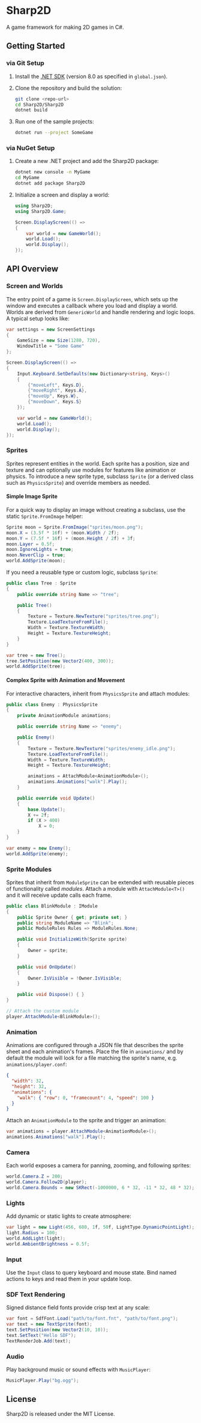 Sharp2D
=======

A game framework for making 2D games in C#.

## Getting Started

### via Git Setup

1. Install the [.NET SDK](https://dotnet.microsoft.com/) (version 8.0 as specified in `global.json`).
2. Clone the repository and build the solution:

   ```bash
   git clone <repo-url>
   cd Sharp2D/Sharp2D
   dotnet build
   ```

3. Run one of the sample projects:

   ```bash
   dotnet run --project SomeGame
   ```

### via NuGet Setup

1. Create a new .NET project and add the Sharp2D package:

   ```bash
   dotnet new console -n MyGame
   cd MyGame
   dotnet add package Sharp2D
   ```

2. Initialize a screen and display a world:

   ```csharp
   using Sharp2D;
   using Sharp2D.Game;

   Screen.DisplayScreen(() =>
   {
       var world = new GameWorld();
       world.Load();
       world.Display();
   });
   ```

## API Overview

### Screen and Worlds

The entry point of a game is `Screen.DisplayScreen`, which sets up the window and executes a callback where you load and display a world. Worlds are derived from `GenericWorld` and handle rendering and logic loops. A typical setup looks like:

```csharp
var settings = new ScreenSettings
{
    GameSize = new Size(1280, 720),
    WindowTitle = "Some Game"
};

Screen.DisplayScreen(() =>
{
    Input.Keyboard.SetDefaults(new Dictionary<string, Keys>()
    {
        {"moveLeft", Keys.D},
        {"moveRight", Keys.A},
        {"moveUp", Keys.W},
        {"moveDown", Keys.S}
    });

    var world = new GameWorld();
    world.Load();
    world.Display();
});
```

### Sprites

Sprites represent entities in the world. Each sprite has a position, size and
texture and can optionally use modules for features like animation or physics.
To introduce a new sprite type, subclass `Sprite` (or a derived class such as
`PhysicsSprite`) and override members as needed.

#### Simple Image Sprite

For a quick way to display an image without creating a subclass, use the
static `Sprite.FromImage` helper:

```csharp
Sprite moon = Sprite.FromImage("sprites/moon.png");
moon.X = (3.5f * 16f) + (moon.Width / 2f);
moon.Y = (7.5f * 16f) + (moon.Height / 2f) + 3f;
moon.Layer = 0.5f;
moon.IgnoreLights = true;
moon.NeverClip = true;
world.AddSprite(moon);
```

If you need a reusable type or custom logic, subclass `Sprite`:

```csharp
public class Tree : Sprite
{
    public override string Name => "tree";

    public Tree()
    {
        Texture = Texture.NewTexture("sprites/tree.png");
        Texture.LoadTextureFromFile();
        Width = Texture.TextureWidth;
        Height = Texture.TextureHeight;
    }
}

var tree = new Tree();
tree.SetPosition(new Vector2(400, 300));
world.AddSprite(tree);
```

#### Complex Sprite with Animation and Movement

For interactive characters, inherit from `PhysicsSprite` and attach modules:

```csharp
public class Enemy : PhysicsSprite
{
    private AnimationModule animations;

    public override string Name => "enemy";

    public Enemy()
    {
        Texture = Texture.NewTexture("sprites/enemy_idle.png");
        Texture.LoadTextureFromFile();
        Width = Texture.TextureWidth;
        Height = Texture.TextureHeight;

        animations = AttachModule<AnimationModule>();
        animations.Animations["walk"].Play();
    }

    public override void Update()
    {
        base.Update();
        X += 2f;
        if (X > 400)
            X = 0;
    }
}

var enemy = new Enemy();
world.AddSprite(enemy);
```

### Sprite Modules

Sprites that inherit from `ModuleSprite` can be extended with reusable pieces of
functionality called *modules*. Attach a module with `AttachModule<T>()` and it
will receive update calls each frame.

```csharp
public class BlinkModule : IModule
{
    public Sprite Owner { get; private set; }
    public string ModuleName => "Blink";
    public ModuleRules Rules => ModuleRules.None;

    public void InitializeWith(Sprite sprite)
    {
        Owner = sprite;
    }

    public void OnUpdate()
    {
        Owner.IsVisible = !Owner.IsVisible;
    }

    public void Dispose() { }
}

// Attach the custom module
player.AttachModule<BlinkModule>();
```

### Animation

Animations are configured through a JSON file that describes the sprite sheet
and each animation's frames. Place the file in `animations/` and by default the
module will look for a file matching the sprite's name, e.g.
`animations/player.conf`:

```json
{
  "width": 32,
  "height": 32,
  "animations": {
    "walk": { "row": 0, "framecount": 4, "speed": 100 }
  }
}
```

Attach an `AnimationModule` to the sprite and trigger an animation:

```csharp
var animations = player.AttachModule<AnimationModule>();
animations.Animations["walk"].Play();
```

### Camera

Each world exposes a camera for panning, zooming, and following sprites:

```csharp
world.Camera.Z = 200;
world.Camera.Follow2D(player);
world.Camera.Bounds = new SKRect(-1000000, 6 * 32, -11 * 32, 48 * 32);
```

### Lights

Add dynamic or static lights to create atmosphere:

```csharp
var light = new Light(456, 680, 1f, 50f, LightType.DynamicPointLight);
light.Radius = 100;
world.AddLight(light);
world.AmbientBrightness = 0.5f;
```

### Input

Use the `Input` class to query keyboard and mouse state. Bind named actions to keys and read them in your update loop.

### SDF Text Rendering

Signed distance field fonts provide crisp text at any scale:

```csharp
var font = SdfFont.Load("path/to/font.fnt", "path/to/font.png");
var text = new TextSprite(font);
text.SetPosition(new Vector2(10, 10));
text.SetText("Hello SDF");
TextRenderJob.Add(text);
```

### Audio

Play background music or sound effects with `MusicPlayer`:

```csharp
MusicPlayer.Play("bg.ogg");
```

## License

Sharp2D is released under the MIT License.
